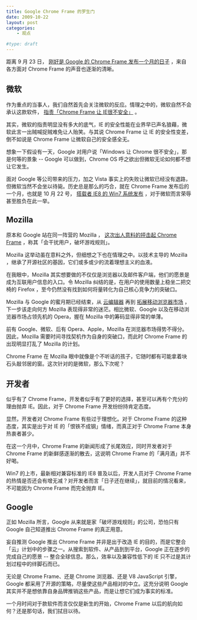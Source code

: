 ```yaml
---
title: Google Chrome Frame 的罗生门
date: 2009-10-22
layout: post
categories:
    - 观点

#type: draft
---
```


距离 9 月 23 日， [刚好是 Google 的 Chrome Frame 发布一个月的日子]({{site.urls}}/posts/2983/) ，来自各方面对 Chrome Frame 的声音也逐渐的清晰。


## 微软

作为重点的当事人，我们自然首先会关注微软的反应。情理之中的，微软自然不会承认这款软件， [指责「Chrome Frame 让 IE很不安全」](http://www.cnbeta.com/articles/94271.htm) 。

其实，微软的指责明显没有多大的底气，IE 的安全性能在业界早已声名狼藉，微软此言一出贼喊捉贼难免让人贻笑。与其说 Chrome Frame 让 IE 的安全性变差，倒不如说是 Chrome Frame 让微软自己的安全感全无。

想象一下假设有一天，Google 对用户说「Windows 让 Chrome 很不安全」，那是何等的景象 --  Google 可以做到，Chrome OS 呼之欲出但微软无论如何都不想让它发生。

面对 Google 等公司带来的压力，加之 Vista 事实上的失败让微软已经没有退路，但微软当然不会坐以待毙。历史总是那么的巧合，就在 Chrome Frame 发布后的一个月，也就是 10 月 22 号， [搭载者 IE8 的 Win7 系统发布](http://www.microsoft.com/windows/windows-7/) ，对于微软而言荣辱甚至胜负在此一举。


## Mozilla

原本和 Google 站在同一阵营的 Mozilla ，  [这次出人意料的抨击起 Chrome Frame](http://blog.lizardwrangler.com/2009/09/28/browser-soup-and-chrome-frame/) ，称其「会干扰用户，破坏游戏规则」。

Mozilla 这举动虽在意料之外，但细想之下也在情理之中。以技术主导的 Mozilla ，继承了开源社区的基因，它们或多或少的流着理想主义的血液。

在我眼中，Mozilla 其实想要做的不仅仅是浏览器以及邮件客户端，他们的愿景是成为互联用户信息的入口。令 Mozilla 纠结的是，在用户的使用数量上稳坐二把交椅的 Firefox ，至今仍然没有找到如何将量转化为自己核心竞争力的突破口。

Mozilla 与 Google 的蜜月期已经结束，从 [云编辑器](https://bespin.mozilla.com/) 再到 [拓展移动浏览器市场](http://gphone.tgbus.com/news/mtnews/200907/182433.shtml) ，下一步该走向何方 Mozilla 表现得非常的迷茫。相比微软、Google 以及在移动浏览器市场占领先机的 Opera，握在 Mozilla 中的筹码显得非常的单薄。

前有 Google、微软、后有 Opera、Apple，Mozilla 在浏览器市场得势不得分。因此，Mozilla 需要时间寻找契机作为自身的突破口，而此时 Chrome Frame 的出现明显打乱了 Mozilla 的计划。

Chrome Frame 在 Mozilla 眼中就像是个不听话的孩子，它随时都有可能拿着块石头敲邻居的窗。这次针对的是微软，那么下次呢？


## 开发者

似乎有了 Chrome Frame，开发者似乎有了更好的选择，甚至可以再有个充分的理由抛弃 IE。因此，对于 Chrome Frame 开发纷纷持肯定态度。

显然，开发者对 Chrome Frame 有些过于理想化。对于 Chrome Frame 的这种态度，其实是出于对 IE 的「恨铁不成钢」情绪，而真正对于 Chrome Frame 本身热衷者甚少。

在这一个月中，Chrome Frame 的新闻形成了长尾效应，同时开发者对于 Chrome Frame 的新鲜感逐渐的散去，这说明 Chrome Frame 的「满月酒」并不好喝。

Win7 的上市，最新相对兼容标准的 IE8 普及以后，开发人员对于 Chrome Frame 的热情是否还会有增无减？对开发者而言「日子还在继续」，就目前的情况看来，不可能因为 Chrome Frame 而完全抛弃 IE。


## Google

正如 Mozilla 所言，Google 从来就是家「破坏游戏规则」的公司，恐怕只有 Google 自己知道推出 Chrome Frame 的真正用意。

妄自推测 Google 推出 Chrome Frame 并非是出于改造 IE 的目的，而是它整合「云」计划中的步骤之一。从搜索到软件、从产品到到平台，Google 正在逐步的完成自己的愿景 -- 整合全球信息。那么，效率以及兼容性低下的 IE 只不过是其计划过程中的绊脚石而已。

无论是 Chrome Frame、还是 Chrome 浏览器、还是 V8 JavaScript  引擎，Google 都采用了开源的策略，尽量使这些产品相对的中立。这充分说明 Google 其实并不是想依靠自身品牌推销这些产品，而是让想它们成为事实的标准。

一个月时间对于款软件而言仅仅是新生的开始，Chrome Frame 以后的航向如何？还是那句话，我们拭目以待。
